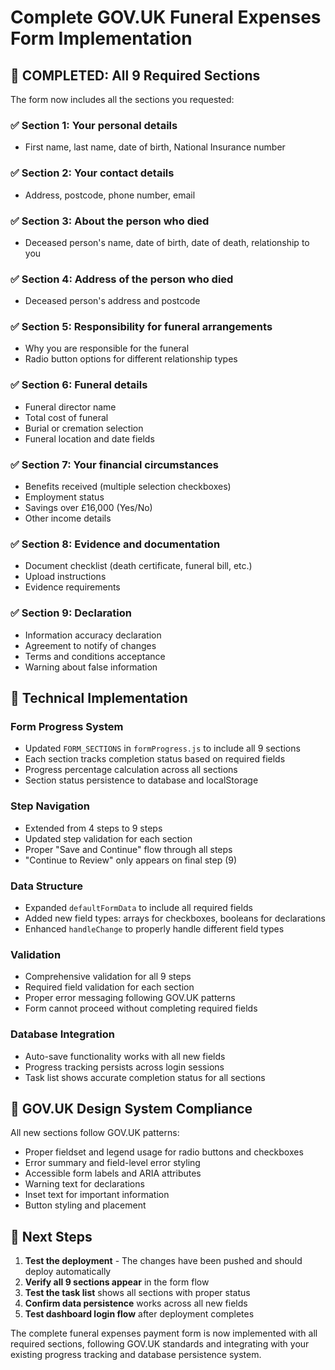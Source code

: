 # Complete GOV.UK Funeral Expenses Form Implementation

## 🎯 COMPLETED: All 9 Required Sections

The form now includes all the sections you requested:

### ✅ Section 1: Your personal details
- First name, last name, date of birth, National Insurance number

### ✅ Section 2: Your contact details  
- Address, postcode, phone number, email

### ✅ Section 3: About the person who died
- Deceased person's name, date of birth, date of death, relationship to you

### ✅ Section 4: Address of the person who died
- Deceased person's address and postcode

### ✅ Section 5: Responsibility for funeral arrangements
- Why you are responsible for the funeral
- Radio button options for different relationship types

### ✅ Section 6: Funeral details
- Funeral director name
- Total cost of funeral
- Burial or cremation selection
- Funeral location and date fields

### ✅ Section 7: Your financial circumstances
- Benefits received (multiple selection checkboxes)
- Employment status
- Savings over £16,000 (Yes/No)
- Other income details

### ✅ Section 8: Evidence and documentation
- Document checklist (death certificate, funeral bill, etc.)
- Upload instructions
- Evidence requirements

### ✅ Section 9: Declaration
- Information accuracy declaration
- Agreement to notify of changes
- Terms and conditions acceptance
- Warning about false information

## 🔧 Technical Implementation

### Form Progress System
- Updated `FORM_SECTIONS` in `formProgress.js` to include all 9 sections
- Each section tracks completion status based on required fields
- Progress percentage calculation across all sections
- Section status persistence to database and localStorage

### Step Navigation
- Extended from 4 steps to 9 steps
- Updated step validation for each section
- Proper "Save and Continue" flow through all steps
- "Continue to Review" only appears on final step (9)

### Data Structure
- Expanded `defaultFormData` to include all required fields
- Added new field types: arrays for checkboxes, booleans for declarations
- Enhanced `handleChange` to properly handle different field types

### Validation
- Comprehensive validation for all 9 steps
- Required field validation for each section
- Proper error messaging following GOV.UK patterns
- Form cannot proceed without completing required fields

### Database Integration
- Auto-save functionality works with all new fields
- Progress tracking persists across login sessions
- Task list shows accurate completion status for all sections

## 🎨 GOV.UK Design System Compliance

All new sections follow GOV.UK patterns:
- Proper fieldset and legend usage for radio buttons and checkboxes
- Error summary and field-level error styling
- Accessible form labels and ARIA attributes
- Warning text for declarations
- Inset text for important information
- Button styling and placement

## 🔄 Next Steps

1. **Test the deployment** - The changes have been pushed and should deploy automatically
2. **Verify all 9 sections appear** in the form flow
3. **Test the task list** shows all sections with proper status
4. **Confirm data persistence** works across all new fields
5. **Test dashboard login flow** after deployment completes

The complete funeral expenses payment form is now implemented with all required sections, following GOV.UK standards and integrating with your existing progress tracking and database persistence system.
